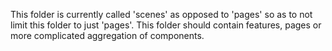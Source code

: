 This folder is currently called 'scenes' as opposed to 'pages' so as to not limit this folder to 
just 'pages'. This folder should contain features, pages or more complicated aggregation of 
components.
